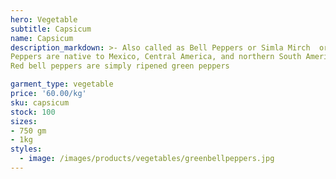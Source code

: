 ```yaml
---
hero: Vegetable
subtitle: Capsicum
name: Capsicum
description_markdown: >- Also called as Bell Peppers or Simla Mirch  or capsicum
Peppers are native to Mexico, Central America, and northern South America. Pepper seeds were imported to Spain in 1493 and then spread through Europe and Asia.
Red bell peppers are simply ripened green peppers

garment_type: vegetable
price: '60.00/kg'
sku: capsicum
stock: 100
sizes:
- 750 gm
- 1kg
styles:
  - image: /images/products/vegetables/greenbellpeppers.jpg
---
```

